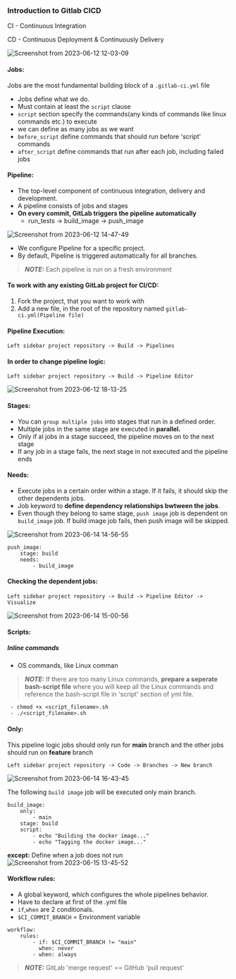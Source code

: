 ### Introduction to Gitlab CICD
CI - Continuous Integration

CD - Continuous Deployment & Continuously Delivery

![Screenshot from 2023-06-12 12-03-09](https://github.com/Mohsem35/DevOps/assets/58659448/f1925709-9596-412e-a9ce-d9a9a300ff27)


#### Jobs:

Jobs are the most fundamental building block of a `.gitlab-ci.yml` file
- Jobs define what we do.
- Must contain at least the `script` clause
- `script` section specify the commands(any kinds of commands like linux commands etc.) to execute
- we can define as many jobs as we want
- `before_script` define commands that should run before 'script' commands
- `after_script` define commands that run after each job, including failed jobs

#### Pipeline:

- The top-level component of continuous integration, delivery and development.
- A pipeline consists of jobs and stages
- **On every commit, GitLab triggers the pipeline automatically**
  - run_tests -> build_image -> push_image

 ![Screenshot from 2023-06-12 14-47-49](https://github.com/Mohsem35/DevOps/assets/58659448/f3fce85c-3c4a-454c-9aae-bbbdb2ae3374)

- We configure Pipeline for a specific project.
- By default, Pipeline is triggered automatically for all branches.

> **_NOTE:_**  Each pipeline is run on a fresh environment


#### To work with any existing GitLab project for CI/CD:

1. Fork the project, that you want to work with
2. Add a new file, in the root of the repository named `gitlab-ci.yml(Pipeline file)`


#### Pipeline Execution:

```
Left sidebar project repository -> Build -> Pipelines
```
#### In order to change pipeline logic: 

```
Left sidebar project repository -> Build -> Pipeline Editor
```

![Screenshot from 2023-06-12 18-13-25](https://github.com/Mohsem35/DevOps/assets/58659448/d726b51b-8fa4-4728-9890-5202747fcac9)

#### Stages:

- You can `group multiple jobs` into stages that run in a defined order.
- Multiple jobs in the same stage are executed in **parallel.**
- Only if al jobs in a stage succeed, the pipeline moves on to the next stage
- If any job in a stage fails, the next stage in not executed and the pipeline ends

#### Needs:


- Execute jobs in a certain order within a stage. If it fails, it should skip the other dependents jobs.
- Job keyword to **define dependency relationships bwtween the jobs**.
- Even though they belong to same stage, `push image` job is dependent on `build_image` job. If build image job fails, then push image will be skipped.
  
![Screenshot from 2023-06-14 14-56-55](https://github.com/Mohsem35/DevOps/assets/58659448/e0a9edd6-ca9e-4a7f-b28e-deaa3f8f0166)
  
```
push_image:
    stage: build
    needs:
        - build_image 
```
#### Checking the dependent jobs:

```
Left sidebar project repository -> Build -> Pipeline Editor -> Visualize
```

![Screenshot from 2023-06-14 15-00-56](https://github.com/Mohsem35/DevOps/assets/58659448/2d8e7177-daff-40ff-9b21-cd8c97c9fbf4)

#### Scripts:

##### Inline commands
- OS commands, like Linux comman

> **_NOTE:_**  If there are too many Linux commands, **prepare a seperate bash-script file** where you will keep all the Linux commands and reference the bash-script file in 'script' section of yml file.

```
 - chmod +x <script_filename>.sh
 - ./<script_filename>.sh
```

#### Only:

This pipeline logic jobs should only run for **main** branch and the other jobs should run on **feature** branch 
```
Left sidebar project repository -> Code -> Branches -> New branch
```
![Screenshot from 2023-06-14 16-43-45](https://github.com/Mohsem35/DevOps/assets/58659448/720b474b-b011-4da8-97fd-5a333e06e1df)

The following `build image` job will be executed only main branch. 
```
build_image:
    only: 
        - main
    stage: build
    script:
        - echo "Building the docker image..."
        - echo "Tagging the docker image..."
```

**except:** Define when a job does not run
![Screenshot from 2023-06-15 13-45-52](https://github.com/Mohsem35/DevOps/assets/58659448/ffb683a7-7e64-4239-ba9b-b2d59daee1bc)

#### Workflow rules:

- A global keyword, which configures the whole pipelines behavior.
- Have to declare at first of the  .yml file
- `if`,`when` are 2 conditionals.
- `$CI_COMMIT_BRANCH` = Environment variable

```
workflow:
    rules:
        - if: $CI_COMMIT_BRANCH != "main"
          when: never
        - when: always
```

> **_NOTE:_**  GitLab 'merge request' == GitHub 'pull request'



